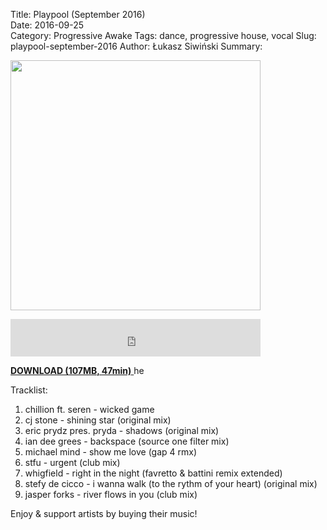 Title: Playpool (September 2016)  
Date: 2016-09-25  
Category: Progressive Awake
Tags:  dance, progressive house, vocal
Slug: playpool-september-2016
Author: Łukasz Siwiński
Summary: 

<a href ="https://docs.google.com/uc?id=0B1aIvu0NI6o4SHY1eWRETTJPNlE&export=download" 
    title="DOWNLOAD" target="_blank">
    <img width="400" height="400" src="https://drive.google.com/uc?export=download&id=0B1aIvu0NI6o4ZWdYeFZ0dVZ3T3M" />
</a><br/>

<iframe width="400" height="60" src="https://www.mixcloud.com/widget/iframe/?feed=https%3A%2F%2Fwww.mixcloud.com%2Fprogressiveawake%2Fplaypool-september-2016%2F&hide_cover=1&mini=1&light=1" frameborder="0"></iframe>

<a href ="https://docs.google.com/uc?id=0B1aIvu0NI6o4SHY1eWRETTJPNlE&export=download" 
    title="Progressive Awake - Playpool (September 2016)" target="_blank">
**DOWNLOAD (107MB, 47min)**
</a>he

Tracklist:  

01. chillion ft. seren - wicked game   
02. cj stone - shining star (original mix)  
03. eric prydz pres. pryda - shadows (original mix)  
04. ian dee grees - backspace (source one filter mix)  
05. michael mind - show me love (gap 4 rmx)  
06. stfu - urgent (club mix)  
07. whigfield - right in the night (favretto & battini remix extended)  
08. stefy de cicco - i wanna walk (to the rythm of your heart) (original mix)  
09. jasper forks - river flows in you (club mix)  


Enjoy & support artists by buying their music!